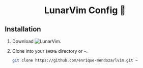 <h1 id="top" align="center"> LunarVim Config 🌙 </h1>

## Installation

1. Download ![LunarVim](https://www.lunarvim.org/).

2. Clone into your `$HOME` directory or `~`.

   ```bash
   git clone https://github.com/enrique-mendoza/lvim.git ~
   ```
